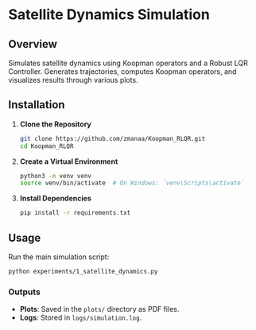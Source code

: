 # Satellite Dynamics Simulation

## Overview

Simulates satellite dynamics using Koopman operators and a Robust LQR Controller. Generates trajectories, computes Koopman operators, and visualizes results through various plots.

## Installation

1. **Clone the Repository**

   ```bash
   git clone https://github.com/zmanaa/Koopman_RLQR.git
   cd Koopman_RLQR
   ```

2. **Create a Virtual Environment**

   ```bash
   python3 -m venv venv
   source venv/bin/activate  # On Windows: `venv\Scripts\activate`
   ```

3. **Install Dependencies**

   ```bash
   pip install -r requirements.txt
   ```

## Usage

Run the main simulation script:

```bash
python experiments/1_satellite_dynamics.py
```

### Outputs

- **Plots**: Saved in the `plots/` directory as PDF files.
- **Logs**: Stored in `logs/simulation.log`.
